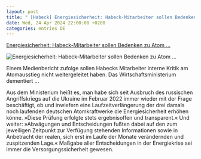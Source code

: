 ```yaml
---
layout: post
title: " [Habeck] Energiesicherheit: Habeck-Mitarbeiter sollen Bedenken zu Atom ..."
date: Wed, 24 Apr 2024 22:00:00 +0200
categories: entries DE
---
```

[Energiesicherheit: Habeck-Mitarbeiter sollen Bedenken zu Atom ...](https://www.spiegel.de/wirtschaft/soziales/robert-habeck-mitarbeiter-sollen-kritik-am-atom-aus-ignoriert-haben-a-f2fc858d-41f5-46e7-ac7c-12e9435a827f)

![Energiesicherheit: Habeck-Mitarbeiter sollen Bedenken zu Atom ...](https://cdn.prod.www.spiegel.de/images/1161e843-88af-4d77-a7a4-4d128a208ab1_w1200_r1.778_fpx51_fpy54.jpg)

Einem Medienbericht zufolge sollen Habecks Mitarbeiter interne Kritik am Atomausstieg nicht weitergeleitet haben. Das Wirtschaftsministerium dementiert ...

Aus dem Ministerium heißt es, man habe sich seit Ausbruch des russischen Angriffskriegs auf die Ukraine im Februar 2022 immer wieder mit der Frage beschäftigt, ob und inwiefern eine Laufzeitverlängerung der drei damals noch laufenden deutschen Atomkraftwerke die Energiesicherheit erhöhen könne. »Diese Prüfung erfolgte stets ergebnisoffen und transparent.« Und weiter: »Abwägungen und Entscheidungen fußten dabei auf den zum jeweiligen Zeitpunkt zur Verfügung stehenden Informationen sowie in Anbetracht der realen, sich erst im Laufe der Monate verändernden und zuspitzenden Lage.« Maßgabe aller Entscheidungen in der Energiekrise sei immer die Versorgungssicherheit gewesen.

